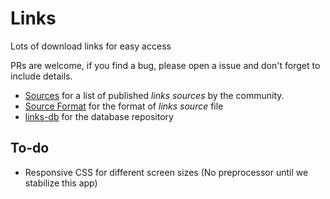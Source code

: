 # Links
Lots of download links for easy access

PRs are welcome, if you find a bug, please open a issue and don't forget to include details.

* [Sources](https://github.com/dogancelik/links/wiki/Sources) for a list of published *links sources* by the community.
* [Source Format](https://github.com/dogancelik/links/wiki/Source-Format) for the format of *links source* file
* [links-db](https://github.com/dogancelik/links-db) for the database repository

## To-do

* Responsive CSS for different screen sizes (No preprocessor until we stabilize this app)